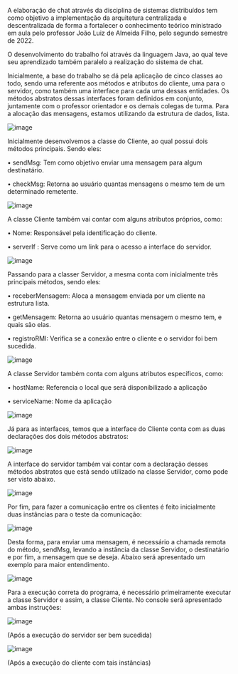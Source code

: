 A elaboração de chat através da disciplina de sistemas distribuídos tem como objetivo a implementação da arquitetura centralizada e descentralizada de forma a fortalecer o conhecimento teórico ministrado em aula pelo professor João Luiz de Almeida Filho, pelo segundo semestre de 2022.

O desenvolvimento do trabalho foi através da linguagem Java, ao qual teve seu aprendizado também paralelo a realização do sistema de chat.

Inicialmente, a base do trabalho se dá pela aplicação de cinco classes ao todo, sendo uma referente aos métodos e atributos do cliente, uma para o servidor, como também uma interface para cada uma dessas entidades. Os métodos abstratos dessas interfaces foram definidos em conjunto, juntamente com o professor orientador e os demais colegas de turma. Para a alocação das mensagens, estamos utilizando da estrutura de dados, lista.

![image](https://user-images.githubusercontent.com/105815500/206909303-bb6042fc-a315-4de7-bf7a-939606b5c2eb.png)

Inicialmente desenvolvemos a classe do Cliente, ao qual possui dois métodos principais. Sendo eles: 

•	sendMsg: Tem como objetivo enviar uma mensagem para algum destinatário.

•	checkMsg: Retorna ao usuário quantas mensagens o mesmo tem de um determinado remetente.

![image](https://user-images.githubusercontent.com/105815500/206910157-306ea9be-16b7-43c2-a4c7-e9e2f613eba8.png)

A classe Cliente também vai contar com alguns atributos próprios, como:

•	Nome: Responsável pela identificação do cliente.

•	serverIf : Serve como um link para o acesso a interface do servidor.

![image](https://user-images.githubusercontent.com/105815500/206910199-119b5cc5-d9cc-4434-ba89-0b6a48379f73.png)

Passando para a classer Servidor, a mesma conta com inicialmente três principais métodos, sendo eles:

•	receberMensagem: Aloca a mensagem enviada por um cliente na estrutura lista.

•	getMensagem: Retorna ao usuário quantas mensagem o mesmo tem, e quais são elas.

• registroRMI: Verifica se a conexão entre o cliente e o servidor foi bem sucedida.

![image](https://user-images.githubusercontent.com/105815500/206910674-6face70b-7101-4eda-90e9-321262ef6162.png)

A classe Servidor também conta com alguns atributos específicos, como:

• hostName: Referencia o local que será disponibilizado a aplicação

• serviceName: Nome da aplicação

![image](https://user-images.githubusercontent.com/105815500/206910844-8827e2bc-2b35-41ec-87ee-e82ba13c4bab.png)

Já para as interfaces, temos que a interface do Cliente conta com as duas declarações dos dois métodos abstratos:

![image](https://user-images.githubusercontent.com/105815500/206911185-b91cdb02-66d9-49b8-a6a6-dd5b6b9f20a2.png)

A interface do servidor também vai contar com a declaração desses métodos abstratos que está sendo utilizado na classe Servidor, como pode ser visto abaixo.

![image](https://user-images.githubusercontent.com/105815500/206911211-87f99c8a-8581-4ed7-a3b9-6837913cb7e2.png)

Por fim, para fazer a comunicação entre os clientes é feito inicialmente duas instâncias para o teste da comunicação:

![image](https://user-images.githubusercontent.com/105815500/206911390-3ca378d7-23fb-417e-9fac-00fda2cfd94a.png)

Desta forma, para enviar uma mensagem, é necessário a chamada remota do método, sendMsg, levando a instância da classe Servidor, o destinatário e por fim, a mensagem que se deseja. Abaixo será apresentado um exemplo para maior entendimento.

![image](https://user-images.githubusercontent.com/105815500/206911511-dd5b455d-e004-4644-968d-650038585908.png)

Para a execução correta do programa, é necessário primeiramente executar a classe Servidor e assim, a classe Cliente. No console será apresentado ambas instruções:

![image](https://user-images.githubusercontent.com/105815500/206911642-b1951bf5-6631-46a7-bb1c-5e427191a556.png)

(Após a execução do servidor ser bem sucedida)

![image](https://user-images.githubusercontent.com/105815500/206911702-68e2a4cb-4fc3-476a-ada1-b240c7f4c5c9.png)

(Após a execução do cliente com tais instâncias)
